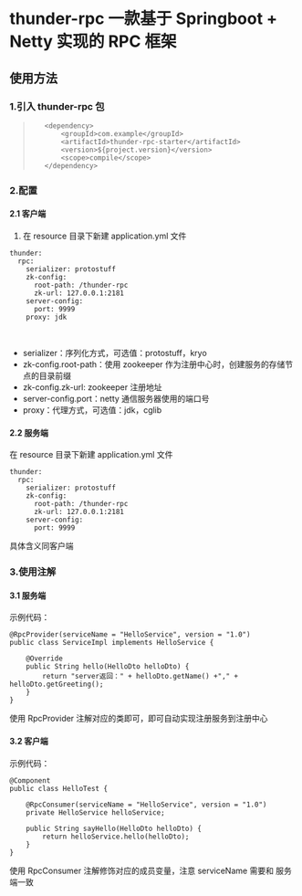 # thunder-rpc 一款基于 Springboot + Netty 实现的 RPC 框架

## 使用方法
### 1.引入 thunder-rpc 包
>        <dependency>
>            <groupId>com.example</groupId>
>            <artifactId>thunder-rpc-starter</artifactId>
>            <version>${project.version}</version>
>            <scope>compile</scope>
>        </dependency>

### 2.配置
#### 2.1 客户端
1. 在 resource 目录下新建 application.yml 文件
```
thunder:
  rpc:
    serializer: protostuff
    zk-config:
      root-path: /thunder-rpc
      zk-url: 127.0.0.1:2181
    server-config:
      port: 9999
    proxy: jdk
```
<br>

* serializer：序列化方式，可选值：protostuff，kryo
* zk-config.root-path：使用 zookeeper 作为注册中心时，创建服务的存储节点的目录前缀
* zk-config.zk-url: zookeeper 注册地址
* server-config.port：netty 通信服务器使用的端口号
* proxy：代理方式，可选值：jdk，cglib

#### 2.2 服务端
在 resource 目录下新建 application.yml 文件
```
thunder:
  rpc:
    serializer: protostuff
    zk-config:
      root-path: /thunder-rpc
      zk-url: 127.0.0.1:2181
    server-config:
      port: 9999
```
具体含义同客户端


### 3.使用注解
#### 3.1 服务端
示例代码：
```
@RpcProvider(serviceName = "HelloService", version = "1.0")
public class ServiceImpl implements HelloService {

    @Override
    public String hello(HelloDto helloDto) {
        return "server返回：" + helloDto.getName() +"," + helloDto.getGreeting();
    }
}
```
使用 RpcProvider 注解对应的类即可，即可自动实现注册服务到注册中心

#### 3.2 客户端
示例代码：
```
@Component
public class HelloTest {

    @RpcConsumer(serviceName = "HelloService", version = "1.0")
    private HelloService helloService;

    public String sayHello(HelloDto helloDto) {
        return helloService.hello(helloDto);
    }
}
```
使用 RpcConsumer 注解修饰对应的成员变量，注意 serviceName 需要和 服务端一致
